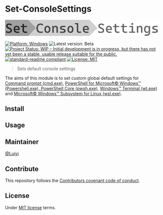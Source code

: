 # Set-ConsoleSettings

![Banner](Banner.svg "Set-ConsoleSettings")

[![Platform: Windows](https://img.shields.io/badge/platform-Windows-00adef.svg?longCache=true "Microsoft Windows")](https://www.microsoft.com/windows) ![Latest version: Beta](https://img.shields.io/badge/version-Beta-yellow.svg?longCache=true "Latest version: Beta") [![Project Status: WIP – Initial development is in progress, but there has not yet been a stable, usable release suitable for the public.](https://www.repostatus.org/badges/latest/wip.svg)](https://www.repostatus.org/#wip) [![standard-readme compliant](https://img.shields.io/badge/readme%20style-standard-green.svg?longCache=true)](https://github.com/RichardLitt/standard-readme) [![License: MIT](https://img.shields.io/badge/License-MIT-lightgray.svg)](LICENSE.md)
> Sets default console settings

The aims of this module is to set custom global default settings for [Command prompt (cmd.exe)](https://docs.microsoft.com/windows-server/administration/windows-commands/cmd), [PowerShell for Microsoft© Windows™ (Powershell.exe), PowerShell Core (pwsh.exe)](https://aka.ms/PowerShell), [Windows™ Terminal (wt.exe)](https://aka.ms/terminal) and [Microsoft© Windows™ Subsystem for Linux (wsl.exe)](https://aka.ms/wsl).

## Install

## Usage

## Maintainer

[@Luiyi](https://github.com/lperezperez)

## Contribute

This repository follows the [Contributors covenant code of conduct](https://www.contributor-covenant.org/version/2/0).

## License

Under [MIT license](LICENSE.md) terms.